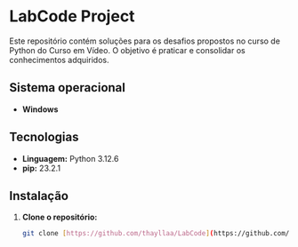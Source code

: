 # LabCode Project

Este repositório contém soluções para os desafios propostos no curso de Python do Curso em Vídeo. O objetivo é praticar e consolidar os conhecimentos adquiridos.

## Sistema operacional
* **Windows**  

## Tecnologias
* **Linguagem:** Python 3.12.6
* **pip:** 23.2.1

## Instalação
1. **Clone o repositório:**
   ```bash
   git clone [https://github.com/thayllaa/LabCode](https://github.com/thayllaa/LabCode)
